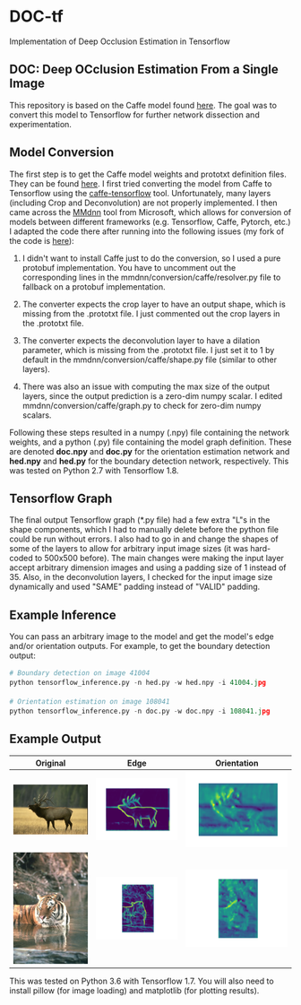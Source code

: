 # DOC-tf
Implementation of Deep Occlusion Estimation in Tensorflow

## DOC: Deep OCclusion Estimation From a Single Image

This repository is based on the Caffe model found [here](https://github.com/pengwangucla/DOC). The goal was to convert this model to Tensorflow for further network dissection and experimentation.

## Model Conversion

The first step is to get the Caffe model weights and prototxt definition files. They can be found [here](https://drive.google.com/file/d/0B7DaWBKShuMBN0drTzRRMlpoTmc/view). I first tried converting the model from Caffe to Tensorflow using the [caffe-tensorflow](https://github.com/ethereon/caffe-tensorflow) tool. Unfortunately, many layers (including Crop and Deconvolution) are not properly implemented. I then came across the [MMdnn](https://github.com/Microsoft/MMdnn) tool from Microsoft, which allows for conversion of models between different frameworks (e.g. Tensorflow, Caffe, Pytorch, etc.) I adapted the code there after running into the following issues (my fork of the code is [here](https://github.com/brianhhu/MMdnn)):

1. I didn't want to install Caffe just to do the conversion, so I used a pure protobuf implementation. You have to uncomment out the corresponding lines in the mmdnn/conversion/caffe/resolver.py file to fallback on a protobuf implementation.

2. The converter expects the crop layer to have an output shape, which is missing from the .prototxt file. I just commented out the crop layers in the .prototxt file.

3. The converter expects the deconvolution layer to have a dilation parameter, which is missing from the .prototxt file. I just set it to 1 by default in the mmdnn/conversion/caffe/shape.py file (similar to other layers).

4. There was also an issue with computing the max size of the output layers, since the output prediction is a zero-dim numpy scalar. I edited mmdnn/conversion/caffe/graph.py to check for zero-dim numpy scalars.

Following these steps resulted in a numpy (.npy) file containing the network weights, and a python (.py) file containing the model graph definition. These are denoted **doc.npy** and **doc.py** for the orientation estimation network and **hed.npy** and **hed.py** for the boundary detection network, respectively. This was tested on Python 2.7 with Tensorflow 1.8.

## Tensorflow Graph

The final output Tensorflow graph (\*.py file) had a few extra "L"s in the shape components, which I had to manually delete before the python file could be run without errors. I also had to go in and change the shapes of some of the layers to allow for arbitrary input image sizes (it was hard-coded to 500x500 before). The main changes were making the input layer accept arbitrary dimension images and using a padding size of 1 instead of 35. Also, in the deconvolution layers, I checked for the input image size dynamically and used "SAME" padding instead of "VALID" padding.

## Example Inference

You can pass an arbitrary image to the model and get the model's edge and/or orientation outputs. For example, to get the boundary detection output:

```python
# Boundary detection on image 41004
python tensorflow_inference.py -n hed.py -w hed.npy -i 41004.jpg

# Orientation estimation on image 108041
python tensorflow_inference.py -n doc.py -w doc.npy -i 108041.jpg
```

## Example Output

| Original                 |  Edge                     | Orientation |
:-------------------------:|:-------------------------:|:-------------------------:
![](41004.jpg)             | ![](41004_hed.png)        | ![](41004_doc.png)
![](108041.jpg)            | ![](108041_hed.png)       | ![](108041_doc.png)


This was tested on Python 3.6 with Tensorflow 1.7. You will also need to install pillow (for image loading) and matplotlib (for plotting results).
